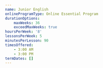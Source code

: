```yaml
---
name: Junior English
onlineProgramType: Online Essential Program
durationOptions:
    maxWeeks: 36
    exceedMaxWeeks: true
hoursPerWeek: '8'
lessonsPerWeek: 5
minutesPerLesson: 90
timesOffered:
    - 3:00 AM
    - 3:00 PM
termDates: []
---
```

